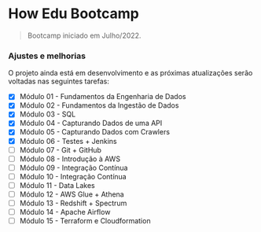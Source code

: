# How Edu Bootcamp

> Bootcamp iniciado em Julho/2022.

### Ajustes e melhorias

O projeto ainda está em desenvolvimento e as próximas atualizações serão voltadas nas seguintes tarefas:

- [x] Módulo 01 - Fundamentos da Engenharia de Dados
- [x] Módulo 02 - Fundamentos da Ingestão de Dados
- [x] Módulo 03 - SQL
- [x] Módulo 04 - Capturando Dados de uma API
- [x] Módulo 05 - Capturando Dados com Crawlers
- [x] Módulo 06 - Testes + Jenkins
- [ ] Módulo 07 - Git + GitHub
- [ ] Módulo 08 - Introdução à AWS
- [ ] Módulo 09 - Integração Contínua
- [ ] Módulo 10 - Integração Contínua
- [ ] Módulo 11 - Data Lakes
- [ ] Módulo 12 - AWS Glue + Athena
- [ ] Módulo 13 - Redshift + Spectrum
- [ ] Módulo 14 - Apache Airflow
- [ ] Módulo 15 - Terraform e Cloudformation